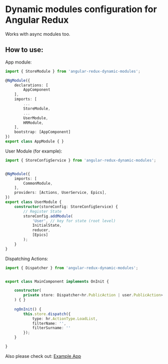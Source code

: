 # Dynamic modules configuration for Angular Redux

Works with async modules too.

## How to use:

App module:

```ts
import { StoreModule } from 'angular-redux-dynamic-modules';

@NgModule({
	declarations: [
		AppComponent
	],
	imports: [
		...
		StoreModule,
		...
		UserModule,
		HRModule,
	],
	bootstrap: [AppComponent]
})
export class AppModule { }

```



User Module (for example):

```ts
import { StoreConfigService } from 'angular-redux-dynamic-modules';


@NgModule({
	imports: [
		CommonModule,
	],
	providers: [Actions, UserService, Epics],
})
export class UserModule {
	constructor(storeConfig: StoreConfigService) {
		// Register State
		storeConfig.addModule(
			'User', // key for state (root level)
			InitialState,
			reducer,
			[Epics]
		);
	}
}
```


Dispatching Actions:

```ts
import { Dispatcher } from 'angular-redux-dynamic-modules';


export class MainComponent implements OnInit {

	constructor(
		private store: Dispatcher<hr.PublicAction | user.PublicAction>
	) { }
	
	ngOnInit() {
		this.store.dispatch({
			type: hr.ActionType.LoadList,
			filterName: '',
			filterSurname: ''
		});
	}

}
```


Also please check out: 
[Example App](https://github.com/playerx/angular-redux)
